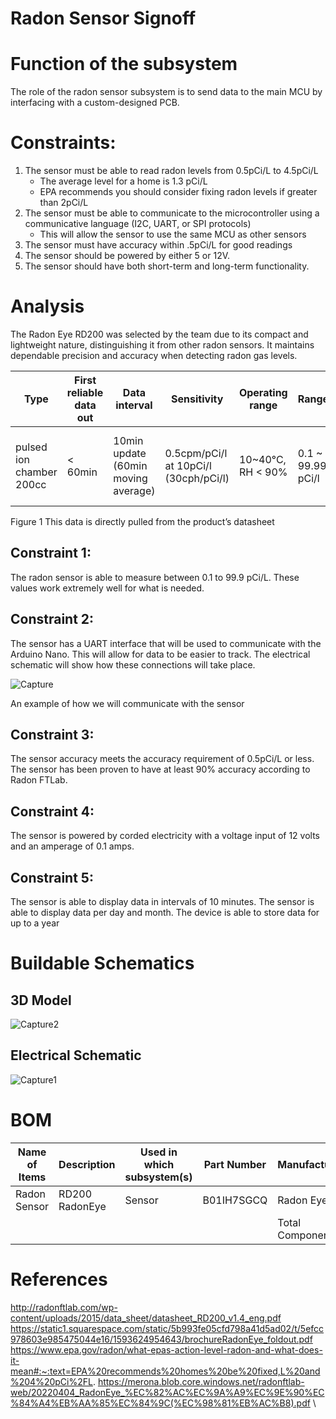 # Radon Sensor Signoff

# Function of the subsystem

The role of the radon sensor subsystem is to send data to the main MCU by interfacing with a custom-designed PCB. 

# Constraints:                                                                                                                                  

1. The sensor must be able to read radon levels from 0.5pCi/L to 4.5pCi/L 
    - The average level for a home is 1.3 pCi/L
    - EPA recommends you should consider fixing radon levels if greater than 2pCi/L
2. The sensor must be able to communicate to the microcontroller using a communicative language (I2C, UART, or SPI protocols)
    - This will allow the sensor to use the same MCU as other sensors
3. The sensor must have accuracy within .5pCi/L for good readings
4. The sensor should be powered by either 5 or 12V.
5. The sensor should have both short-term and long-term functionality.



# Analysis

The Radon Eye RD200 was selected by the team due to its compact and lightweight nature, distinguishing it from other radon sensors. It maintains dependable precision and accuracy when detecting radon gas levels. 


| Type                     | First reliable data out | Data interval                       | Sensitivity                           | Operating range   | Range             | Precision        | Accuracy                        | Power                               | Size                     |
|--------------------------|-------------------------|-------------------------------------|---------------------------------------|-------------------|-------------------|------------------|---------------------------------|-------------------------------------|--------------------------|
| pulsed ion chamber 200cc | < 60min                 | 10min update (60min moving average) | 0.5cpm/pCi/l at 10pCi/l (30cph/pCi/l) | 10~40°C, RH < 90% | 0.1 ~ 99.99 pCi/l | < 10% at 10pCi/l | < ±10% (min. error <±0.5pCi/l ) | DC 12 ± 0.1V, 65mA (12V DC adapter) | Φ80(mm) x 120(mm) , 240g |

Figure 1
This data is directly pulled from the product’s datasheet

## Constraint 1:

The radon sensor is able to measure between 0.1 to 99.9 pCi/L. These values work extremely well for what is needed.

## Constraint 2:

The sensor has a UART interface that will be used to communicate with the Arduino Nano. This will allow for data to be easier to track. The electrical schematic will show how these connections will take place.

![Capture](https://github.com/JoshuaEgwuatu/Fall-2023-Autonomous-Crawlspace-Inspection-Robot/assets/110966922/8c94b023-226e-47b6-a670-f79a3ce60f19)

An example of how we will communicate with the sensor

## Constraint 3:

The sensor accuracy meets the accuracy requirement of 0.5pCi/L or less. The sensor has been proven to have at least 90% accuracy according to Radon FTLab.

## Constraint 4:

The sensor is powered by corded electricity with a voltage input of 12 volts and an amperage of 0.1 amps.

## Constraint 5:

The sensor is able to display data in intervals of 10 minutes. The sensor is able to display data per day and month. The device is able to store data for up to a year


# Buildable Schematics
## 3D Model

![Capture2](https://github.com/JoshuaEgwuatu/Fall-2023-Autonomous-Crawlspace-Inspection-Robot/assets/110966922/68f077dd-3136-4677-801a-17bd6fbe16cf)


## Electrical Schematic
![Capture1](https://github.com/JoshuaEgwuatu/Fall-2023-Autonomous-Crawlspace-Inspection-Robot/assets/110966922/f7fd8153-4001-42ce-9f7b-eb55b6eb4e4a)


# BOM

| Name of Items |  Description        | Used in which subsystem(s) | Part Number     | Manufacturer   | Quantity | Price     | Total |
| ---           |     ---             |          ---               |      ---        |     ---        |    ---   |  ---      |  ---  |
| Radon Sensor  |RD200 RadonEye       |  Sensor                    | B01IH7SGCQ      | Radon Eye      |    1     |$174.00    |$174.00|
|               |                     |                            |                 |Total Components|    1     |Total Cost |$174.00 |

# References
http://radonftlab.com/wp-content/uploads/2015/data_sheet/datasheet_RD200_v1.4_eng.pdf
https://static1.squarespace.com/static/5b993fe05cfd798a41d5ad02/t/5efcc978603e985475044e16/1593624954643/brochureRadonEye_foldout.pdf
https://www.epa.gov/radon/what-epas-action-level-radon-and-what-does-it-mean#:~:text=EPA%20recommends%20homes%20be%20fixed,L%20and%204%20pCi%2FL.
https://merona.blob.core.windows.net/radonftlab-web/20220404_RadonEye_%EC%82%AC%EC%9A%A9%EC%9E%90%EC%84%A4%EB%AA%85%EC%84%9C(%EC%98%81%EB%AC%B8).pdf
\
